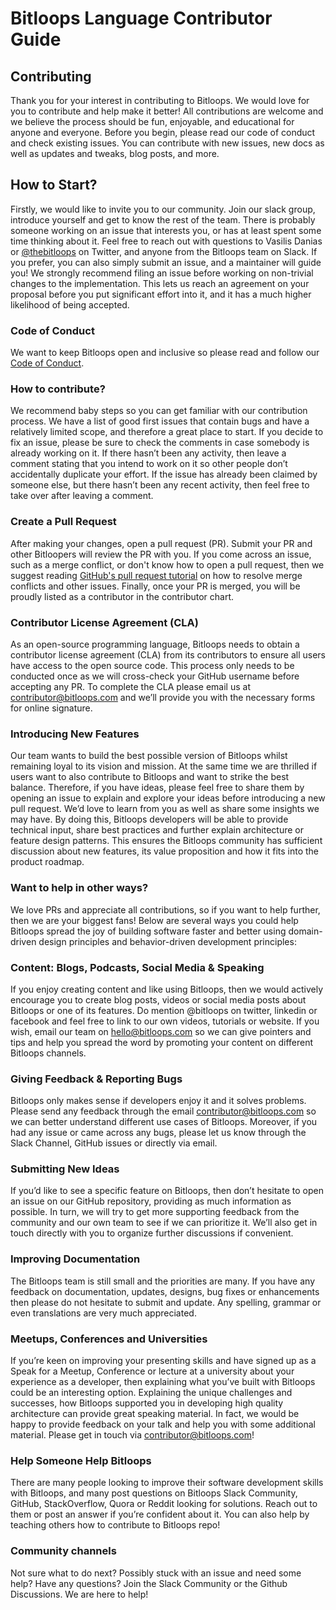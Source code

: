 # Bitloops Language Contributor Guide

## Contributing
Thank you for your interest in contributing to Bitloops. We would love for you to contribute and help make it better! All contributions are welcome and we believe the process should be fun, enjoyable, and educational for anyone and everyone. 
Before you begin, please read our code of conduct and check existing issues. You can contribute with new issues, new docs as well as updates and tweaks, blog posts, and more.
 
## How to Start?
Firstly, we would like to invite you to our community. Join our slack group, introduce yourself and get to know the rest of the team. There is probably someone working on an issue that interests you, or has at least spent some time thinking about it. 
Feel free to reach out with questions to Vasilis Danias or [@thebitloops](https://twitter.com/thebitloops) on Twitter, and anyone from the Bitloops team on Slack. If you prefer, you can also simply submit an issue, and a maintainer will guide you!
We strongly recommend filing an issue before working on non-trivial changes to the implementation. This lets us reach an agreement on your proposal before you put significant effort into it, and it has a much higher likelihood of being accepted.
 
### Code of Conduct
We want to keep Bitloops open and inclusive so please read and follow our [Code of Conduct](https://github.com/bitloops/bitloops-language/blob/main/CODE_OF_CONDUCT.md).
 
### How to contribute?
We recommend baby steps so you can get familiar with our contribution process. We have a list of good first issues that contain bugs and have a relatively limited scope, and therefore a great place to start. 
If you decide to fix an issue, please be sure to check the comments in case somebody is already working on it. If there hasn’t been any activity, then leave a comment stating that you intend to work on it so other people don’t accidentally duplicate your effort.
If the issue has already been claimed by someone else, but there hasn’t been any recent activity, then feel free to take over after leaving a comment. 
 
### Create a Pull Request
After making your changes, open a pull request (PR). Submit your PR and other Bitloopers will review the PR with you. 
If you come across an issue, such as a merge conflict, or don't know how to open a pull request, then we suggest reading [GitHub's pull request tutorial](https://docs.github.com/en/pull-requests/collaborating-with-pull-requests) on how to resolve merge conflicts and other issues. Finally, once your PR is merged, you will be proudly listed as a contributor in the contributor chart.
 
### Contributor License Agreement (CLA)
As an open-source programming language, Bitloops needs to obtain a contributor license agreement (CLA) from its contributors to ensure all users have access to the open source code. This process only needs to be conducted once as we will cross-check your GitHub username before accepting any PR. To complete the CLA please email us at contributor@bitloops.com and we’ll provide you with the necessary forms for online signature.  
 
### Introducing New Features
Our team wants to build the best possible version of Bitloops whilst remaining loyal to its vision and mission. At the same time we are thrilled if users want to also contribute to Bitloops and want to strike the best balance. 
Therefore, if you have ideas, please feel free to share them by opening an issue to explain and explore your ideas before introducing a new pull request. We’d love to learn from you as well as share some insights we may have. 
By doing this, Bitloops developers will be able to provide technical input, share best practices and further explain architecture or feature design patterns. This ensures the Bitloops community has sufficient discussion about new features, its value proposition and how it fits into the product roadmap. 
 
 
### Want to help in other ways?
We love PRs and appreciate all contributions, so if you want to help further, then we are your biggest fans! Below are several ways you could help Bitloops spread the joy of building software faster and better using domain-driven design principles and behavior-driven development principles:

### Content: Blogs, Podcasts, Social Media & Speaking
If you enjoy creating content and like using Bitloops, then we would actively encourage you to create blog posts, videos or social media posts about Bitloops or one of its features. Do mention @bitloops on twitter, linkedin or facebook and feel free to link to our own videos, tutorials or website. 
If you wish, email our team on hello@bitloops.com so we can give pointers and tips and help you spread the word by promoting your content on different Bitloops channels. 
 
### Giving Feedback & Reporting Bugs
Bitloops only makes sense if developers enjoy it and it solves problems. Please send any feedback through the email contributor@bitloops.com so we can better understand different use cases of Bitloops. Moreover, if you had any issue or came across any bugs, please let us know through the Slack Channel, GitHub issues or directly via email. 

### Submitting New Ideas
If you’d like to see a specific feature on Bitloops, then don’t hesitate to open an issue on our GitHub repository, providing as much information as possible. In turn, we will try to get more supporting feedback from the community and our own team to see if we can prioritize it. We’ll also get in touch directly with you to organize further discussions if convenient. 

### Improving Documentation
The Bitloops team is still small and the priorities are many. If you have any feedback on documentation, updates, designs, bug fixes or enhancements then please do not hesitate to submit and update. Any spelling, grammar or even translations are very much appreciated. 

### Meetups, Conferences and Universities
If you’re keen on improving your presenting skills and have signed up as a Speak for a Meetup, Conference or lecture at a university about your experience as a developer, then explaining what you’ve built with Bitloops could be an interesting option. Explaining the unique challenges and successes, how Bitloops supported you in developing high quality architecture can provide great speaking material. 
In fact, we would be happy to provide feedback on your talk and help you with some additional material. Please get in touch via contributor@bitloops.com!

### Help Someone Help Bitloops
There are many people looking to improve their software development skills with Bitloops, and many post questions on Bitloops Slack Community, GitHub, StackOverflow, Quora or Reddit looking for solutions. Reach out to them or post an answer if you’re confident about it. You can also help by teaching others how to contribute to Bitloops repo!
 
### Community channels
Not sure what to do next? Possibly stuck with an issue and need some help? Have any questions? Join the Slack Community or the Github Discussions. We are here to help!
 

